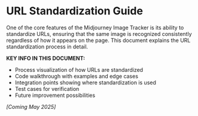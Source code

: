 # URL Standardization Guide

One of the core features of the Midjourney Image Tracker is its ability to standardize URLs, ensuring that the same image is recognized consistently regardless of how it appears on the page. This document explains the URL standardization process in detail.

**KEY INFO IN THIS DOCUMENT:**  
- Process visualization of how URLs are standardized
- Code walkthrough with examples and edge cases
- Integration points showing where standardization is used
- Test cases for verification
- Future improvement possibilities

*[Coming May 2025]* 